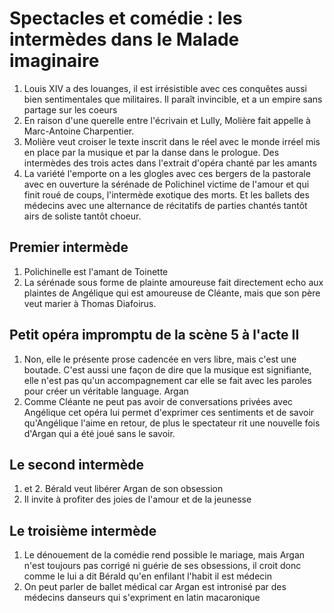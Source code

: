 # Spectacles et comédie : les intermèdes dans le Malade imaginaire
1. Louis XIV a des louanges, il est irrésistible avec ces conquêtes aussi bien sentimentales que militaires. Il paraît invincible, et a un empire sans partage sur les coeurs
2. En raison d'une querelle entre l'écrivain et Lully, Molière fait appelle à Marc-Antoine Charpentier.
3. Molière veut croiser le texte inscrit dans le réel avec le monde irréel mis en place par la musique et par la danse dans le prologue. Des intermèdes des trois actes dans l'extrait d'opéra chanté par les amants 
4. La variété l'emporte on a les glogles avec ces bergers de la pastorale avec en ouverture la sérénade de Polichinel victime de l'amour et qui finit roué de coups, l'intermède exotique des morts. Et  les ballets des médecins avec une alternance de récitatifs de parties chantés tantôt airs de soliste tantôt choeur.
## Premier intermède
1. Polichinelle est l'amant de Toinette 
2. La sérénade sous forme de plainte amoureuse fait directement echo aux plaintes de Angélique qui est amoureuse de Cléante, mais que son père veut marier à Thomas Diafoirus.
## Petit opéra impromptu de la scène 5 à l'acte II
1. Non, elle le présente prose cadencée en vers libre, mais c'est une boutade. C'est aussi une façon de dire que la musique est signifiante, elle n'est pas qu'un accompagnement car elle se fait avec les paroles pour créer un véritable language. Argan 
2. Comme Cléante ne peut pas avoir de conversations privées avec Angélique cet opéra lui permet d'exprimer ces sentiments et de savoir qu'Angélique l'aime en retour, de plus le spectateur rit une nouvelle fois d'Argan qui a été joué sans le savoir.
## Le second intermède
1. et 2. Bérald veut libérer Argan de son obsession
3. Il invite à profiter des joies de l'amour et de la jeunesse
## Le troisième intermède
1. Le dénouement de la comédie rend possible le mariage, mais Argan n'est toujours pas corrigé ni guérie de ses obsessions, il croit donc comme le lui a dit Bérald qu'en enfilant l'habit il est médecin
2. On peut parler de ballet médical car Argan est intronisé par des médecins danseurs qui s'expriment en latin macaronique